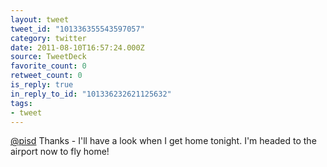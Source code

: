 ```yaml
---
layout: tweet
tweet_id: "101336355543597057"
category: twitter
date: 2011-08-10T16:57:24.000Z
source: TweetDeck
favorite_count: 0
retweet_count: 0
is_reply: true
in_reply_to_id: "101336232621125632"
tags:
- tweet
---
```


[@pisd](https://twitter.com/@pisd) Thanks - I'll have a look when I get home tonight. I'm headed to the airport now to fly home!
